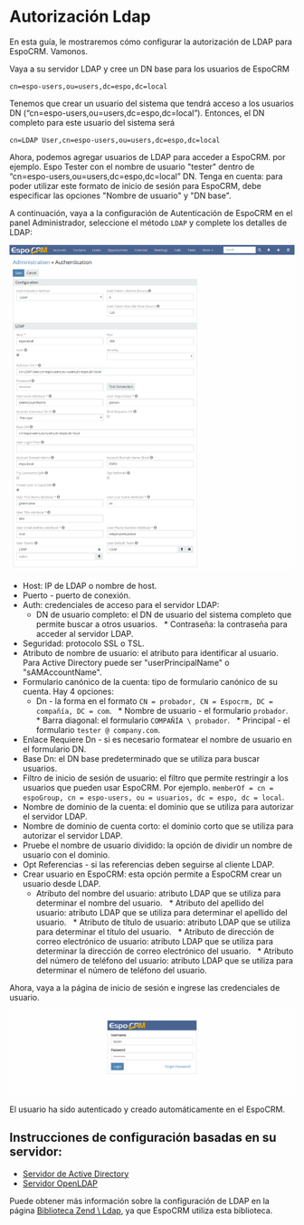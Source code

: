 # Autorización Ldap

En esta guía, le mostraremos cómo configurar la autorización de LDAP para EspoCRM. Vamonos.

Vaya a su servidor LDAP y cree un DN base para los usuarios de EspoCRM
```
cn=espo-users,ou=users,dc=espo,dc=local
```

Tenemos que crear un usuario del sistema que tendrá acceso a los usuarios DN (“cn=espo-users,ou=users,dc=espo,dc=local”). Entonces, el DN completo para este usuario del sistema será
```
cn=LDAP User,cn=espo-users,ou=users,dc=espo,dc=local
```
Ahora, podemos agregar usuarios de LDAP para acceder a EspoCRM. por ejemplo. Espo Tester con el nombre de usuario "tester" dentro de  “cn=espo-users,ou=users,dc=espo,dc=local” DN. Tenga en cuenta: para poder utilizar este formato de inicio de sesión para EspoCRM, debe especificar las opciones "Nombre de usuario" y "DN base".

A continuación, vaya a la configuración de Autenticación de EspoCRM en el panel Administrador, seleccione el método `LDAP` y complete los detalles de LDAP:

![1](../../../docs/_static/images/administration/ldap-authorization/ldap-configuration.png)

* Host: IP de LDAP o nombre de host.
* Puerto - puerto de conexión.
* Auth: credenciales de acceso para el servidor LDAP:
  * DN de usuario completo: el DN de usuario del sistema completo que permite buscar a otros usuarios.
  * Contraseña: la contraseña para acceder al servidor LDAP.
* Seguridad: protocolo SSL o TSL.
* Atributo de nombre de usuario: el atributo para identificar al usuario. Para Active Directory puede ser "userPrincipalName" o "sAMAccountName".
* Formulario canónico de la cuenta: tipo de formulario canónico de su cuenta. Hay 4 opciones:
  * Dn - la forma en el formato `CN = probador, CN = Espocrm, DC = compañía, DC = com`.
  * Nombre de usuario - el formulario `probador`.
  * Barra diagonal: el formulario `COMPAÑÍA \ probador`.
  * Principal - el formulario `tester @ company.com`.
* Enlace Requiere Dn - si es necesario formatear el nombre de usuario en el formulario DN.
* Base Dn: el DN base predeterminado que se utiliza para buscar usuarios.
* Filtro de inicio de sesión de usuario: el filtro que permite restringir a los usuarios que pueden usar EspoCRM. Por ejemplo. `memberOf = cn = espoGroup, cn = espo-users, ou = usuarios, dc = espo, dc = local`.
* Nombre de dominio de la cuenta: el dominio que se utiliza para autorizar el servidor LDAP.
* Nombre de dominio de cuenta corto: el dominio corto que se utiliza para autorizar el servidor LDAP.
* Pruebe el nombre de usuario dividido: la opción de dividir un nombre de usuario con el dominio.
* Opt Referencias - si las referencias deben seguirse al cliente LDAP.
* Crear usuario en EspoCRM: esta opción permite a EspoCRM crear un usuario desde LDAP.
  * Atributo del nombre del usuario: atributo LDAP que se utiliza para determinar el nombre del usuario.
  * Atributo del apellido del usuario: atributo LDAP que se utiliza para determinar el apellido del usuario.
  * Atributo de título de usuario: atributo LDAP que se utiliza para determinar el título del usuario.
  * Atributo de dirección de correo electrónico de usuario: atributo LDAP que se utiliza para determinar la dirección de correo electrónico del usuario.
  * Atributo del número de teléfono del usuario: atributo LDAP que se utiliza para determinar el número de teléfono del usuario.

Ahora, vaya a la página de inicio de sesión e ingrese las credenciales de usuario.

![2](../../../docs/_static/images/administration/ldap-authorization/ldap-login.png)

El usuario ha sido autenticado y creado automáticamente en el EspoCRM.

## Instrucciones de configuración basadas en su servidor:
* [Servidor de Active Directory](ldap-authorization-for-ad.md)
* [Servidor OpenLDAP](ldap-authorization-for-openldap.md)

Puede obtener más información sobre la configuración de LDAP en la página [Biblioteca Zend \ Ldap](https://zendframework.github.io/zend-ldap/intro/), ya que EspoCRM utiliza esta biblioteca.
